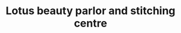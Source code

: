 ---
title: "Lotus beauty parlor and stitching centre"
url: /thrissur/lotus-beauty-parlor-and-stitching-centre/
shop: beauty
---